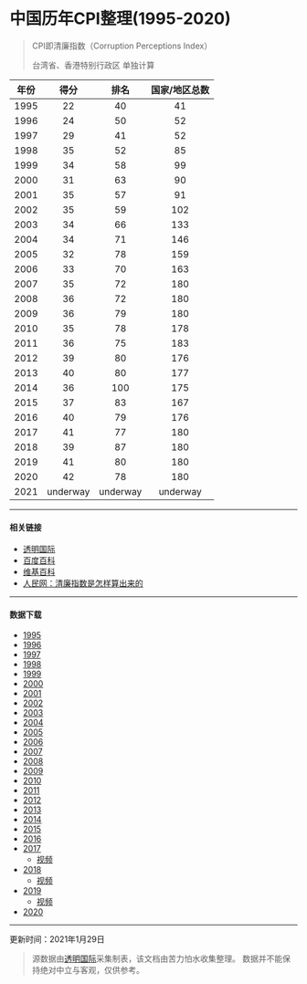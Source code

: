 # 中国历年CPI整理(1995-2020)

> CPI即清廉指数（Corruption Perceptions Index）
>
> 台湾省、香港特别行政区 单独计算


| 年份 |   得分   |   排名   | 国家/地区总数 |
| :--: | :------: | :------: | :-----------: |
| 1995 |    22    |    40    |      41       |
| 1996 |    24    |    50    |      52       |
| 1997 |    29    |    41    |      52       |
| 1998 |    35    |    52    |      85       |
| 1999 |    34    |    58    |      99       |
| 2000 |    31    |    63    |      90       |
| 2001 |    35    |    57    |      91       |
| 2002 |    35    |    59    |      102      |
| 2003 |    34    |    66    |      133      |
| 2004 |    34    |    71    |      146      |
| 2005 |    32    |    78    |      159      |
| 2006 |    33    |    70    |      163      |
| 2007 |    35    |    72    |      180      |
| 2008 |    36    |    72    |      180      |
| 2009 |    36    |    79    |      180      |
| 2010 |    35    |    78    |      178      |
| 2011 |    36    |    75    |      183      |
| 2012 |    39    |    80    |      176      |
| 2013 |    40    |    80    |      177      |
| 2014 |    36    |   100    |      175      |
| 2015 |    37    |    83    |      167      |
| 2016 |    40    |    79    |      176      |
| 2017 |    41    |    77    |      180      |
| 2018 |    39    |    87    |      180      |
| 2019 |    41    |    80    |      180      |
| 2020 |    42    |    78    |      180      |
| 2021 | underway | underway |   underway    |

------

#### 相关链接

- [透明国际](https://www.transparency.org/en/cpi)
- [百度百科](https://baike.baidu.com/item/%E5%85%A8%E7%90%83%E6%B8%85%E5%BB%89%E6%8C%87%E6%95%B0)
- [维基百科](https://en.m.wikipedia.org/wiki/Corruption_Perceptions_Index)
- [人民网：清廉指数是怎样算出来的](http://fanfu.people.com.cn/n/2013/0205/c141423-20431132.html)

------

#### 数据下载

- [1995](data/1995.csv)
- [1996](data/1996.csv)
- [1997](data/1997.csv)
- [1998](data/1998.csv)
- [1999](data/1999.csv)
- [2000](data/2000.csv)
- [2001](data/2001.csv)
- [2002](data/2002.csv)
- [2003](data/2003.csv)
- [2004](data/2004.csv)
- [2005](data/2005.csv)
- [2006](data/2006.csv)
- [2007](data/2007.csv)
- [2008](data/2008.csv)
- [2009](data/2009.csv)
- [2010](data/2010.csv)
- [2011](data/2011.csv)
- [2012](data/2012.csv)
- [2013](data/2013.xlsx)
- [2014](data/2014.xlsx)
- [2015](data/2015.xlsx)
- [2016](data/2016.xlsx)
- [2017](data/2017.xlsx)
  - [视频](https://www.bilibili.com/video/BV1Gy4y167jU/)
- [2018](data/2018.xlsx)
  - [视频](https://www.bilibili.com/video/BV1Ny4y1q7d3/)
- [2019](data/2019.xlsx)
  - [视频](https://www.bilibili.com/video/BV1ya4y1778k/)
- [2020](data/2020.xlsx)

------

更新时间：2021年1月29日

> 源数据由[透明国际](https://www.transparency.org/)采集制表，该文档由苦力怕水收集整理。
> 数据并不能保持绝对中立与客观，仅供参考。

